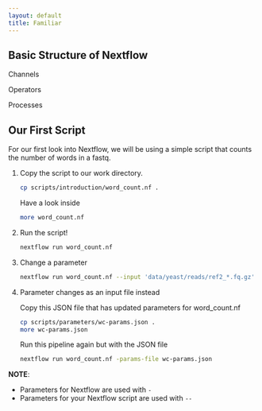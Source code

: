 ```yaml
---
layout: default
title: Familiar
---
```


## Basic Structure of Nextflow

Channels

Operators

Processes

## Our First Script

For our first look into Nextflow, we will be using a simple script that counts the number of words in a fastq.

1. Copy the script to our work directory.

    ```bash
    cp scripts/introduction/word_count.nf .
    ```

    Have a look inside

    ```bash
    more word_count.nf
    ```

2. Run the script!

    ```bash
    nextflow run word_count.nf
    ```

3. Change a parameter

    ```bash
    nextflow run word_count.nf --input 'data/yeast/reads/ref2_*.fq.gz'
    ```

4. Parameter changes as an input file instead

    Copy this JSON file that has updated parameters for word_count.nf

    ```bash
    cp scripts/parameters/wc-params.json .
    more wc-params.json
    ```

    Run this pipeline again but with the JSON file

    ```bash
    nextflow run word_count.nf -params-file wc-params.json
    ```

**NOTE**: 

* Parameters for Nextflow are used with `-`
* Parameters for your Nextflow script are used with `--`

